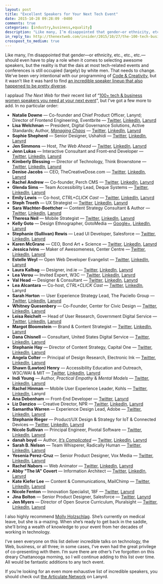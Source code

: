```yaml
---
layout: post
title: "Excellent Speakers for Your Next Tech Event"
date: 2015-10-28 09:28:09 -0400
comments: true
categories: [industry,business,equality]
description: "Like many, I’m disappointed that gender—or ethnicity, etc., etc., etc.—should even have to play a role when it comes to selecting awesome speakers, but the reality is that the dais at most tech-related conferences is still occupied (largely) by white men. That needs to change."
in_reply_to: http://thenextweb.com/insider/2015/10/27/the-100-tech-business-women-speakers-you-need-at-your-next-event/
crosspost_to_medium: true
---
```


Like many, I’m disappointed that gender—or ethnicity, etc., etc., etc.—should even have to play a role when it comes to selecting awesome speakers, but the reality is that the dais at most tech-related events and conferences is still occupied (largely) by white men. That needs to change. We’ve been very intentional with our programming of [Code & Creativity](codeandcreativity.com), but it wasn’t like it was hard to find [an incredible speaker lineup that also happened to be pretty diverse](http://www.codeandcreativity.com/events/).

<!-- more -->

I applaud <cite>The Next Web</cite> for their recent list of “[100+ tech & business women speakers you need at your next event](http://thenextweb.com/insider/2015/10/27/the-100-tech-business-women-speakers-you-need-at-your-next-event/)”, but I’ve got a few more to add. In no particular order:

* **Natalie Downe** — Co-founder and Chief Product Officer, Lanyrd; Director of Frontend Engineering, Eventbrite — [Twitter](https://twitter.com/Natbat), [LinkedIn](https://www.linkedin.com/in/nataliedowne), [Lanyrd](http://lanyrd.com/profile/natbat/)
* **Lisa Welchman** — President, Digital Governance Solutions, Active Standards; Author, [<cite>Managing Chaos</cite>](http://rosenfeldmedia.com/books/managing-chaos/) — [Twitter](https://twitter.com/lwelchman), [LinkedIn](https://www.linkedin.com/in/lisawelchman), [Lanyrd](http://lanyrd.com/profile/lwelchman/)
* **Sophie Shepherd** — Senior Designer, Ushahidi — [Twitter](https://twitter.com/sophshepherd), [LinkedIn](https://www.linkedin.com/in/sophshep), [Lanyrd](http://lanyrd.com/profile/sophshepherd/)
* **Jen Simmons** — Host, <cite>The Web Ahead</cite> — [Twitter](http://twitter.com/jensimmons), [LinkedIn](https://www.linkedin.com/in/jensimmons), [Lanyrd](http://lanyrd.com/profile/jensimmons/)
* **Jenn Lukas** — Interactive Consultant and Front-end Developer — [Twitter](https://twitter.com/JennLukas), [LinkedIn](https://www.linkedin.com/in/jennlukas), [Lanyrd](http://lanyrd.com/profile/jennlukas/)
* **Kimberly Blessing** — Director of Technology, Think Brownstone — [Twitter](http://twitter.com/obiwankimberly), [LinkedIn](https://www.linkedin.com/in/kimberlyblessing), [Lanyrd](http://lanyrd.com/profile/obiwankimberly/)
* **Denise Jacobs** — CEO, TheCreativeDose.com — [Twitter](https://twitter.com/denisejacobs), [LinkedIn](https://www.linkedin.com/in/deniserjacobs), [Lanyrd](http://lanyrd.com/profile/denisejacobs/)
* **Rachel Andrew** — Co-founder, Perch CMS — [Twitter](http://twitter.com/rachelandrew), [LinkedIn](https://uk.linkedin.com/in/rachelandrew), [Lanyrd](http://lanyrd.com/profile/rachelandrew/)
* **Glenda Sims** — Team Accessibility Lead, Deque Systems — [Twitter](https://twitter.com/goodwitch), [LinkedIn](https://www.linkedin.com/in/goodwitch), [Lanyrd](http://lanyrd.com/profile/goodwitch/)
* **Emily Lewis** — Co-host, <cite>CTRL+CLICK Cast</cite> — [Twitter](https://twitter.com/emilylewis), [LinkedIn](https://www.linkedin.com/in/emilyplewis), [Lanyrd](http://lanyrd.com/profile/emilylewis/)
* **Steph Troeth** — UX Strategist — [Twitter](https://twitter.com/sniffles), [LinkedIn](https://uk.linkedin.com/in/stephanietroeth), [Lanyrd](http://lanyrd.com/profile/sniffles/)
* **Sara Wachter-Boettcher** — Content Strategy Consultant & Author — [Twitter](http://twitter.com/sara_ann_marie), [LinkedIn](https://www.linkedin.com/in/saraboettcher), [Lanyrd](http://lanyrd.com/profile/sara_ann_marie/)
* **Theresa Neil** — Mobile Strategist — [Twitter](http://twitter.com/theresaneil), [LinkedIn](https://www.linkedin.com/in/theresaneil), [Lanyrd](http://lanyrd.com/profile/theresaneil/)
* **Kelly Goto** — Design Ethnographer, GotoMedia — [Google+](https://plus.google.com/u/0/114465033678769346045), [LinkedIn](https://www.linkedin.com/pub/kelly-goto/0/148/700), [Lanyrd](http://lanyrd.com/profile/go2girl/)
* **Stephanie (Sullivan) Rewis** — Lead UI Developer, Salesforce — [Twitter](http://twitter.com/stefsull), [LinkedIn](https://www.linkedin.com/in/stefsull), [Lanyrd](http://lanyrd.com/profile/stefsull/)
* **Karen McGrane** — CEO, Bond Art + Science  — [Twitter](https://twitter.com/karenmcgrane), [LinkedIn](http://www.linkedin.com/in/kmcgrane), [Lanyrd](http://lanyrd.com/profile/karenmcgrane/)
* **Jessica Ivins** — Maker of Awesomeness, Center Centre  — [Twitter](https://twitter.com/jessicaivins), [LinkedIn](https://www.linkedin.com/in/jessicaivins), [Lanyrd](http://lanyrd.com/profile/jessicaivins/)
* **Estelle Weyl** — Open Web Developer Evangelist — [Twitter](http://twitter.com/estellevw), [LinkedIn](https://www.linkedin.com/in/estellevw), [Lanyrd](http://lanyrd.com/profile/estellevw/)
* **Laura Kalbag** — Designer, ind.ie — [Twitter](http://twitter.com/laurakalbag), [LinkedIn](https://uk.linkedin.com/in/laurakalbag), [Lanyrd](http://lanyrd.com/profile/laurakalbag/)
* **Lea Verou** — Invited Expert, W3C — [Twitter](http://twitter.com/leaverou), [LinkedIn](https://www.linkedin.com/in/leaverou), [Lanyrd](http://lanyrd.com/profile/leaverou/)
* **Val Head** — Designer & Consultant — [Twitter](http://twitter.com/vlh), [LinkedIn](https://www.linkedin.com/in/valhead), [Lanyrd](http://lanyrd.com/profile/vlh/)
* **Lea Alcantara** — Co-host, <cite>CTRL+CLICK Cast</cite> — [Twitter](https://twitter.com/lealea), [LinkedIn](https://www.linkedin.com/in/lealea), Lanyrd
* **Sarah Horton** — User Experience Strategy Lead, The Paciello Group  — [Twitter](http://twitter.com/gradualclearing), [LinkedIn](https://www.linkedin.com/in/sarahhorton), [Lanyrd](http://lanyrd.com/profile/gradualclearing/)
* **Whitney Quesenbery** — Co-Founder, Center for Civic Design  — [Twitter](http://twitter.com/whitneyq), [LinkedIn](https://www.linkedin.com/in/whitneyq), [Lanyrd](http://lanyrd.com/profile/whitneyq/)
* **Leisa Reichelt** — Head of User Research, Government Digital Service — [Twitter](http://twitter.com/leisa), [LinkedIn](https://au.linkedin.com/in/leisareichelt), [Lanyrd](http://lanyrd.com/profile/leisa/)
* **Margot Bloomstein** — Brand & Content Strategist — [Twitter](http://twitter.com/mbloomstein), [LinkedIn](https://www.linkedin.com/in/mbloomstein), [Lanyrd](http://lanyrd.com/profile/mbloomstein/)
* **Dana Chisnell** — Consultant, United States Digital Service — [Twitter](https://twitter.com/danachis), [LinkedIn](https://www.linkedin.com/pub/dana-chisnell/0/725/889), [Lanyrd](http://lanyrd.com/profile/danachis/)
* **Stephanie Hay** — Director of Content Strategy, Capital One — [Twitter](http://twitter.com/steph_hay), [LinkedIn](https://www.linkedin.com/in/stephaniehay), [Lanyrd](http://lanyrd.com/profile/steph_hay/)
* **Angela Colter** — Principal of Design Research, Electronic Ink — [Twitter](https://twitter.com/angelacolter), [LinkedIn](https://www.linkedin.com/in/angelacolter), [Lanyrd](http://lanyrd.com/profile/angelacolter/)
* **Shawn (Lawton) Henry** — Accessibility Education and Outreach, W3C/WAI & MIT — [Twitter](https://twitter.com/shawn_slh), [LinkedIn](https://www.linkedin.com/in/shawnlawtonhenry), [Lanyrd](http://lanyrd.com/profile/shawn_slh/)
* **Indi Young** — Author, <cite>Practical Empathy</cite> & <cite>Mental Models</cite> — [Twitter](http://twitter.com/indiyoung), [LinkedIn](https://www.linkedin.com/in/indiyoung), [Lanyrd](http://lanyrd.com/profile/indiyoung/)
* **Rachel Hinman** — Mobile User Experience Leader, Kohls — [Twitter](https://twitter.com/hinman), [LinkedIn](https://www.linkedin.com/pub/rachel-hinman/0/355/682), Lanyrd
* **Ana Debenham** — Front-End Developer — [Twitter](http://twitter.com/anna_debenham), [Lanyrd](http://lanyrd.com/profile/anna_debenham/)
* **Liz Danzico** — Creative Director, NPR — [Twitter](https://twitter.com/bobulate), [LinkedIn](https://www.linkedin.com/in/bobulate), [Lanyrd](http://lanyrd.com/profile/bobulate/)
* **Samantha Warren** — Experience Design Lead, Adobe — [Twitter](http://twitter.com/SamanthaToy), [LinkedIn](https://www.linkedin.com/in/samanthawarren), [Lanyrd](http://lanyrd.com/profile/samanthatoy/)
* **Stephanie Rieger** — Product/UX Design & Strategy for IoT & Connected Devices — [Twitter](http://twitter.com/stephanierieger), [LinkedIn](https://ca.linkedin.com/in/stephanierieger), [Lanyrd](http://lanyrd.com/profile/stephanierieger/)
* **Nicole Sullivan** — Principal Engineer, Pivotal Software — [Twitter](https://twitter.com/stubbornella), [LinkedIn](https://www.linkedin.com/in/nicolesullivan), [Lanyrd](http://lanyrd.com/profile/stubbornella/)
* **danah boyd** — Author, [<cite>It’s Complicated</cite>](http://www.danah.org/itscomplicated/) — [Twitter](http://www.twitter.com/zephoria), [LinkedIn](https://www.linkedin.com/in/danahboyd), [Lanyrd](http://lanyrd.com/profile/zephoria/)
* **Sarah B. Nelson** — Team Whisperer, Radically Human — [Twitter](https://twitter.com/sarahbeee), [LinkedIn](https://www.linkedin.com/in/sarahbeenelson), [Lanyrd](http://lanyrd.com/profile/sarahbeee/)
* **Yesenia Perez-Cruz** — Senior Product Designer, Vox Media — [Twitter](http://twitter.com/yeseniaa), [LinkedIn](https://www.linkedin.com/pub/yesenia-perez-cruz/14/780/41a), [Lanyrd](http://lanyrd.com/profile/yeseniaa/)
* **Rachel Nabors** — Web Animator — [Twitter](http://twitter.com/rachelnabors), [LinkedIn](https://www.linkedin.com/in/rachelnabors), [Lanyrd](http://lanyrd.com/profile/rachelnabors/)
* **Abby "The IA" Covert** — Information Architect — [Twitter](http://twitter.com/Abby_the_IA), [LinkedIn](https://www.linkedin.com/in/abbytheia), [Lanyrd](http://lanyrd.com/profile/abby_the_ia/)
* **Kate Kiefer Lee** — Content & Communications, MailChimp — [Twitter](https://twitter.com/katekiefer), [LinkedIn](https://www.linkedin.com/pub/kate-kiefer-lee/b0/8b7/91b), [Lanyrd](http://lanyrd.com/profile/katekiefer/)
* **Nicole Fenton** — Innovation Specialist, 18F — [Twitter](http://twitter.com/nicoleslaw), [Lanyrd](http://lanyrd.com/profile/nicoleslaw/)
* **Jina Bolton** — Senior Product Designer, Salesforce — [Twitter](http://twitter.com/jina), [Lanyrd](http://lanyrd.com/profile/jina/)
* **Jen Myers** — Director of Open Source Curriculum, Pluralsight — [Twitter](http://twitter.com/antiheroine), [LinkedIn](https://www.linkedin.com/in/jenmyers), [Lanyrd](http://lanyrd.com/profile/antiheroine/)

I also highly recommend [Molly Holzschlag](https://about.me/mollydotcom). She’s currently on medical leave, but she is a-mazing. When she’s ready to get back in the saddle, she’ll bring a wealth of knowledge to your event from her decades of working in technology.

I’ve seen everyone on this list deliver incredible talks on technology, the Web, business, or all three; in some cases, I’ve even had the great privilege of co-presenting with them. I’m sure there are other’s I’ve forgotten on this dreary Chattanooga morning, so I will continue adding to this list over time. All would be fantastic additions to any tech event.

If you’re looking for an even more exhaustive list of incredible speakers, you should check out [the Articulate Network](http://articulate-network.lanyrd.com/speakers/) on Lanyrd.